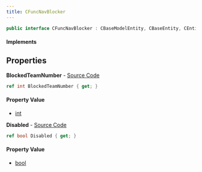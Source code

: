 ```yaml
---
title: CFuncNavBlocker
---
```


```csharp
public interface CFuncNavBlocker : CBaseModelEntity, CBaseEntity, CEntityInstance, ISchemaClass<CEntityInstance>, ISchemaClass<CBaseEntity>, ISchemaClass<CBaseModelEntity>, ISchemaClass<CFuncNavBlocker>, ISchemaField, ISchemaClass, INativeHandle
```

#### Implements

## Properties

**BlockedTeamNumber** - [Source Code](https://github.com/swiftly-solution/swiftlys2/blob/main/managed/src/SwiftlyS2.Generated/Schemas/Interfaces/CFuncNavBlocker.cs#L18)

```csharp
ref int BlockedTeamNumber { get; }
```

#### Property Value

- [int](https://learn.microsoft.com/dotnet/api/system.int32)

**Disabled** - [Source Code](https://github.com/swiftly-solution/swiftlys2/blob/main/managed/src/SwiftlyS2.Generated/Schemas/Interfaces/CFuncNavBlocker.cs#L16)

```csharp
ref bool Disabled { get; }
```

#### Property Value

- [bool](https://learn.microsoft.com/dotnet/api/system.boolean)

